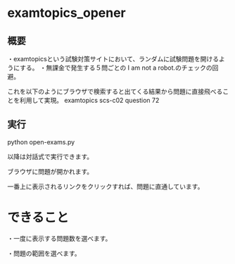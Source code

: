 # examtopics_opener

## 概要
・examtopicsという試験対策サイトにおいて、ランダムに試験問題を開けるようにする。
・無課金で発生する５問ごとの I am not a robot.のチェックの回避。

これを以下のようにブラウザで検索すると出てくる結果から問題に直接飛べることを利用して実現。
examtopics scs-c02 question 72

## 実行

python open-exams.py

以降は対話式で実行できます。

ブラウザに問題が開かれます。

一番上に表示されるリンクをクリックすれば、問題に直通しています。

# できること

・一度に表示する問題数を選べます。

・問題の範囲を選べます。

